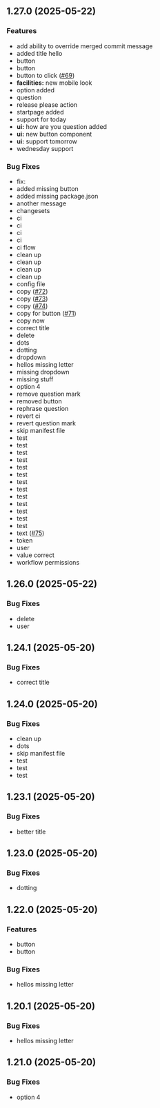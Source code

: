 ## 1.27.0 (2025-05-22)

### Features

- add ability to override merged commit message
- added title hello
- button
- button
- button to click ([#69](https://github.com/mrarnolds/test/issues/69))
- **facilities:** new mobile look
- option added
- question
- release please action
- startpage added
- support for today
- **ui:** how are you question added
- **ui:** new button component
- **ui:** support tomorrow
- wednesday support

### Bug Fixes

- fix:
- added missing button
- added missing package.json
- another message
- changesets
- ci
- ci
- ci
- ci
- ci flow
- clean up
- clean up
- clean up
- clean up
- config file
- copy ([#72](https://github.com/mrarnolds/test/issues/72))
- copy ([#73](https://github.com/mrarnolds/test/issues/73))
- copy ([#74](https://github.com/mrarnolds/test/issues/74))
- copy for button ([#71](https://github.com/mrarnolds/test/issues/71))
- copy now
- correct title
- delete
- dots
- dotting
- dropdown
- hellos missing letter
- missing dropdown
- missing stuff
- option 4
- remove question mark
- removed button
- rephrase question
- revert ci
- revert question mark
- skip manifest file
- test
- test
- test
- test
- test
- test
- test
- test
- test
- test
- test
- test
- test
- text ([#75](https://github.com/mrarnolds/test/issues/75))
- token
- user
- value correct
- workflow permissions

## 1.26.0 (2025-05-22)

### Bug Fixes

- delete
- user

## 1.24.1 (2025-05-20)

### Bug Fixes

- correct title

## 1.24.0 (2025-05-20)

### Bug Fixes

- clean up
- dots
- skip manifest file
- test
- test
- test

## 1.23.1 (2025-05-20)

### Bug Fixes

- better title

## 1.23.0 (2025-05-20)

### Bug Fixes

- dotting

## 1.22.0 (2025-05-20)

### Features

- button
- button

### Bug Fixes

- hellos missing letter

## 1.20.1 (2025-05-20)

### Bug Fixes

- hellos missing letter

## 1.21.0 (2025-05-20)

### Bug Fixes

- option 4
